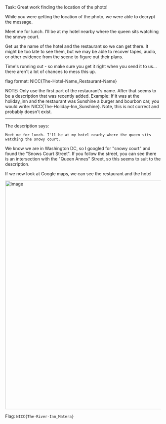 Task:
Great work finding the location of the photo!

While you were getting the location of the photo, we were able to decrypt the message.

Meet me for lunch. I'll be at my hotel nearby where the queen sits watching the snowy court.

Get us the name of the hotel and the restaurant so we can get there. It might be too late to see them, but we may be able to recover tapes, audio, or other evidence from the scene to figure out their plans.

Time's running out - so make sure you get it right when you send it to us... there aren't a lot of chances to mess this up.

flag format: NICC{The-Hotel-Name_Restaurant-Name}

NOTE: Only use the first part of the restaurant's name. After that seems to be a description that was recently added. Example: If it was at the holiday_inn and the restaurant was Sunshine a burger and bourbon car, you would write: NICC{The-Holiday-Inn_Sunshine}. Note, this is not correct and probably doesn't exist.

---

The description says:

`Meet me for lunch. I'll be at my hotel nearby where the queen sits watching the snowy court.`

We know we are in Washington DC, so I googled for "snowy court" and found the "Snows Court Street".
If you follow the street, you can see there is an intersection with the "Queen Annes" Street, so this seems to suit to the description.

If we now look at Google maps, we can see the restaurant and the hotel

<img width="741" alt="image" src="https://github.com/hija/spooky-ctf/assets/12954043/c471abfb-4db2-431c-97b7-e92830221b9e">


Flag: `NICC{The-River-Inn_Matera}`
